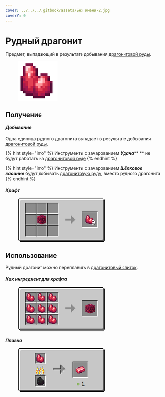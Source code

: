 ```yaml
---
cover: ../../../.gitbook/assets/Без имени-2.jpg
coverY: 0
---
```


# Рудный драгонит

Предмет, выпадающий в результате добывания [драгонитовой руды](../../rudy/dragonitovaya-ruda.md).

<figure><img src="../../../.gitbook/assets/raw_red_ore.png" alt=""><figcaption></figcaption></figure>

## Получение

#### _Добывание_

Одна единица рудного драгонита выпадает в результате добывания [драгонитовой руды](../../rudy/dragonitovaya-ruda.md).

{% hint style="info" %}
Инструменты с зачарованием _**Удача**_\*\* \*\* не будут работать на [драгонитовой руде](../../rudy/dragonitovaya-ruda.md)
{% endhint %}

{% hint style="info" %}
Инструменты с зачарованием _**Шёлковое касание**_ будут добывать [драгонитовую руду](../../rudy/dragonitovaya-ruda.md), вместо рудного драгонита
{% endhint %}

#### _Крафт_

<figure><img src="../../../.gitbook/assets/raw_red_ore_result-multi.png" alt=""><figcaption></figcaption></figure>

## Использование

Рудный драгонит можно переплавить в [драгонитовый слиток](dragonitovyi-slitok.md).

#### _Как ингредиент для крафта_

<figure><img src="../../../.gitbook/assets/raw_red_ore_block_result-x1.png" alt=""><figcaption></figcaption></figure>

#### _Плавка_

<figure><img src="../../../.gitbook/assets/raw_red_ore_ing.png" alt=""><figcaption></figcaption></figure>
